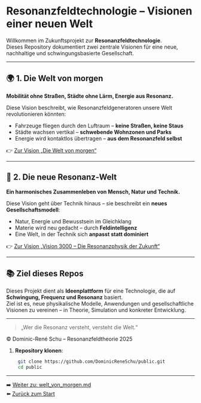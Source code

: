 # Resonanzfeldtechnologie – Visionen einer neuen Welt

Willkommen im Zukunftsprojekt zur **Resonanzfeldtechnologie**.  
Dieses Repository dokumentiert zwei zentrale Visionen für eine neue, nachhaltige und schwingungsbasierte Gesellschaft.

---

## 🌍 1. Die Welt von morgen

**Mobilität ohne Straßen, Städte ohne Lärm, Energie aus Resonanz.**

Diese Vision beschreibt, wie Resonanzfeldgeneratoren unsere Welt revolutionieren könnten:

- Fahrzeuge fliegen durch den Luftraum – **keine Straßen, keine Staus**
- Städte wachsen vertikal – **schwebende Wohnzonen und Parks**
- Energie wird kontaktlos übertragen – **aus dem Resonanzfeld selbst**

👉 [Zur Vision „Die Welt von morgen“](welt_von_morgen.md)

---

## 🧬 2. Die neue Resonanz-Welt

**Ein harmonisches Zusammenleben von Mensch, Natur und Technik.**

Diese Vision geht über Technik hinaus – sie beschreibt ein **neues Gesellschaftsmodell**:

- Natur, Energie und Bewusstsein im Gleichklang
- Materie wird neu gedacht – durch **Feldintelligenz**
- Eine Welt, in der Technik sich **anpasst statt dominiert**

👉 [Zur Vision „Vision 3000 – Die Resonanzphysik der Zukunft“](vision3000.md)

---

## 📚 Ziel dieses Repos

Dieses Projekt dient als **Ideenplattform** für eine Technologie, die auf **Schwingung, Frequenz und Resonanz** basiert.  
Ziel ist es, neue physikalische Modelle, Anwendungen und gesellschaftliche Visionen zu vereinen – in Theorie, Simulation und konkreter Entwicklung.

---

> „Wer die Resonanz versteht, versteht die Welt.“  

© Dominic-René Schu – Resonanzfeldtheorie 2025

1. **Repository klonen**:  
   ```bash
	git clone https://github.com/DominicReneSchu/public.git
	cd public
   ```
---


➡️ [Weiter zu: welt_von_morgen.md](welt_von_morgen.md)  
⬅️ [Zurück zum Start](../../README.md)
